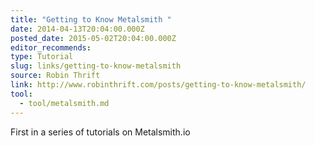 ```yaml
---
title: "Getting to Know Metalsmith "
date: 2014-04-13T20:04:00.000Z
posted_date: 2015-05-02T20:04:00.000Z
editor_recommends:
type: Tutorial
slug: links/getting-to-know-metalsmith
source: Robin Thrift
link: http://www.robinthrift.com/posts/getting-to-know-metalsmith/
tool:
  - tool/metalsmith.md
---
```

First in a series of tutorials on Metalsmith.io



